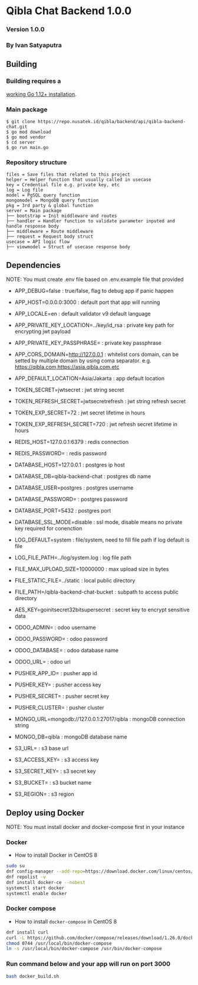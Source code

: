 # Qibla Chat Backend 1.0.0
### Version 1.0.0
### By Ivan Satyaputra

## Building

### Building requires a
[working Go 1.12+ installation](http://golang.org/doc/install).

### Main package
```
$ git clone https://repo.nusatek.id/qibla/backend/api/qibla-backend-chat.git
$ go mod download
$ go mod vendor
$ cd server
$ go run main.go
```

### Repository structure
```
files = Save files that related to this project
helper = Helper function that usually called in usecase
key = Credential file e.g. private key, etc
log = Log file
model = PgSQL query function
mongomodel = MongoDB query function
pkg = 3rd party & global function
server = Main package
├── bootstrap = Init middleware and routes
├── handler = Handler function to validate parameter inputed and handle response body
├── middleware = Route middleware
├── request = Request body struct
usecase = API logic flow
├── viewmodel = Struct of usecase response body
```

## Dependencies

NOTE: You must create .env file based on .env.example file that provided

- APP_DEBUG=false : true/false, flag to debug app if panic happen
- APP_HOST=0.0.0.0:3000 : default port that app will running
- APP_LOCALE=en : default validator v9 default language
- APP_PRIVATE_KEY_LOCATION=../key/id_rsa : private key path for encrypting jwt payload
- APP_PRIVATE_KEY_PASSPHRASE= : private key passphrase
- APP_CORS_DOMAIN=http://127.0.0.1 : whitelist cors domain, can be setted by multiple domain by using coma separator. e.g. https://qibla.com,https://asia.qibla.com,etc
- APP_DEFAULT_LOCATION=Asia/Jakarta : app default location

- TOKEN_SECRET=jwtsecret : jwt string secret
- TOKEN_REFRESH_SECRET=jwtsecretrefresh : jwt string refresh secret
- TOKEN_EXP_SECRET=72 : jwt secret lifetime in hours
- TOKEN_EXP_REFRESH_SECRET=720 : jwt refresh secret lifetime in hours

- REDIS_HOST=127.0.0.1:6379 : redis connection
- REDIS_PASSWORD= : redis password

- DATABASE_HOST=127.0.0.1 : postgres ip host
- DATABASE_DB=qibla-backend-chat : postgres db name
- DATABASE_USER=postgres : postgres username
- DATABASE_PASSWORD= : postgres password
- DATABASE_PORT=5432 : postgres port
- DATABASE_SSL_MODE=disable : ssl mode, disable means no private key required for conenction

- LOG_DEFAULT=system : file/system, need to fill file path if log default is file
- LOG_FILE_PATH=../log/system.log : log file path

- FILE_MAX_UPLOAD_SIZE=10000000 : max upload size in bytes
- FILE_STATIC_FILE=../static : local public directory
- FILE_PATH=/qibla-backend-chat-bucket : subpath to access public directory

- AES_KEY=goinitsecret32bitsupersecret : secret key to encrypt sensitive data

- ODOO_ADMIN= : odoo username
- ODOO_PASSWORD= : odoo password
- ODOO_DATABASE= : odoo database name
- ODOO_URL= : odoo url

- PUSHER_APP_ID= : pusher app id
- PUSHER_KEY= : pusher access key
- PUSHER_SECRET= : pusher secret key
- PUSHER_CLUSTER= : pusher cluster

- MONGO_URL=mongodb://127.0.0.1:27017/qibla : mongoDB connection string
- MONGO_DB=qibla : mongoDB database name

- S3_URL= : s3 base url
- S3_ACCESS_KEY= : s3 access key
- S3_SECRET_KEY= : s3 secret key
- S3_BUCKET= : s3 bucket name
- S3_REGION= : s3 region

## Deploy using Docker

NOTE: You must install docker and docker-compose first in your instance

### Docker
- How to install Docker in CentOS 8

```bash
sudo su
dnf config-manager --add-repo=https://download.docker.com/linux/centos/docker-ce.repo
dnf repolist -v
dnf install docker-ce --nobest
systemctl start docker
systemctl enable docker
```

### Docker compose
- How to install `docker-compose` in CentOS 8

```bash
dnf install curl
curl -L https://github.com/docker/compose/releases/download/1.26.0/docker-compose-`uname -s`-`uname -m` -o /usr/local/bin/docker-compose
chmod 0744 /usr/local/bin/docker-compose
ln -s /usr/local/bin/docker-compose /usr/bin/docker-compose
```

### Run command below and your app will run on port 3000
```bash
bash docker_build.sh
```
